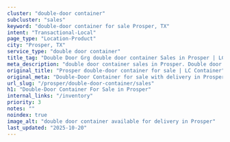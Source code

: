 ```yaml
---
cluster: "double-door container"
subcluster: "sales"
keyword: "double-door container for sale Prosper, TX"
intent: "Transactional-Local"
page_type: "Location-Product"
city: "Prosper, TX"
service_type: "double door container"
title_tag: "Double Door Grg double door container Sales in Prosper | LC Container"
meta_description: "double door container sales in Prosper. Double door containers for easy access. Fast delivery, competitive pricing. Serving double door container area. Quote ID: AK0. Call (214) 524-4168 for your free quote today."
original_title: "Prosper double-door container for sale | LC Container"
original_meta: "Double-Door Container for sale with delivery in Prosper, TX. LC Container — local Since 2003. Get pricing today."
url_slug: "/prosper/double-door-container/sales"
h1: "Double-Door Container For Sale in Prosper"
internal_links: "/inventory"
priority: 3
notes: ""
noindex: true
image_alt: "double door container available for delivery in Prosper"
last_updated: "2025-10-20"
---
```


<!-- TODO: Add unique city/inventory copy, images, and internal links here. -->
